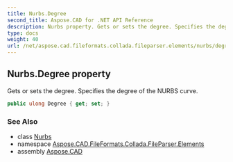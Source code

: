 ```yaml
---
title: Nurbs.Degree
second_title: Aspose.CAD for .NET API Reference
description: Nurbs property. Gets or sets the degree. Specifies the degree of the NURBS curve
type: docs
weight: 40
url: /net/aspose.cad.fileformats.collada.fileparser.elements/nurbs/degree/
---
```

## Nurbs.Degree property

Gets or sets the degree. Specifies the degree of the NURBS curve.

```csharp
public ulong Degree { get; set; }
```

### See Also

* class [Nurbs](../)
* namespace [Aspose.CAD.FileFormats.Collada.FileParser.Elements](../../nurbs/)
* assembly [Aspose.CAD](../../../)


